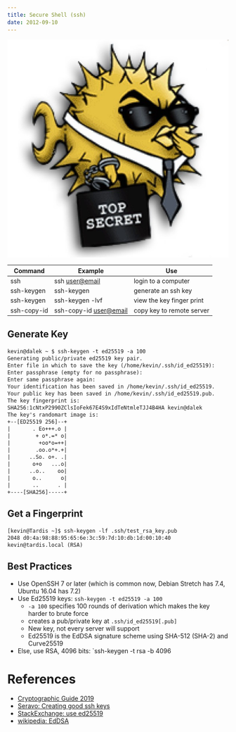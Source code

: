 ```yaml
---
title: Secure Shell (ssh)
date: 2012-09-10
---
```




![](pics/ssh.jpg)

| Command     | Example                        | Use                       |
| ----------- | ------------------------------ | ------------------------- |
| ssh         | ssh <user@email>               | login to a computer       |
| ssh-keygen  | ssh-keygen                     | generate an ssh key       |
| ssh-keygen  | ssh-keygen -lvf                | view the key finger print |
| ssh-copy-id | ssh-copy-id <user@email>       | copy key to remote server |

## Generate Key

```
kevin@dalek ~ $ ssh-keygen -t ed25519 -a 100
Generating public/private ed25519 key pair.
Enter file in which to save the key (/home/kevin/.ssh/id_ed25519): 
Enter passphrase (empty for no passphrase): 
Enter same passphrase again: 
Your identification has been saved in /home/kevin/.ssh/id_ed25519.
Your public key has been saved in /home/kevin/.ssh/id_ed25519.pub.
The key fingerprint is:
SHA256:1cNtxP2990ZClsIoFek67E4S9xIdTeNtmleTJJ4B4HA kevin@dalek
The key's randomart image is:
+--[ED25519 256]--+
|       . Eo+++.o |
|        + o*.=* o|
|         +oo*o=++|
|        .oo.o*+.+|
|      ..So. o+. .|
|       o+o   ...o|
|      ..o..    oo|
|       o..      o|
|       ..      . |
+----[SHA256]-----+
```

## Get a Fingerprint

```
[kevin@Tardis ~]$ ssh-keygen -lf .ssh/test_rsa_key.pub
2048 d0:4a:98:88:95:65:6e:3c:59:7d:10:db:1d:00:10:40  kevin@tardis.local (RSA)
```

## Best Practices

- Use OpenSSH 7 or later (which is common now, Debian Stretch has 7.4, Ubuntu 16.04 has 7.2)
- Use Ed25519 keys: `ssh-keygen -t ed25519 -a 100`
	- `-a 100` specifies 100 rounds of derivation which makes the key harder to brute force
	- creates a pub/private key at `.ssh/id_ed25519[.pub]`
	- New key, not every server will support
	- Ed25519 is the EdDSA signature scheme using SHA-512 (SHA-2) and Curve25519
- Else, use RSA, 4096 bits: `ssh-keygen -t rsa -b 4096 


# References

- [Cryptographic Guide 2019](https://paragonie.com/blog/2019/03/definitive-2019-guide-cryptographic-key-sizes-and-algorithm-recommendations)
- [Seravo: Creating good ssh keys](https://seravo.fi/2019/how-to-create-good-ssh-keys)
- [StackExchange: use ed25519](https://security.stackexchange.com/a/144044)
- [wikipedia: EdDSA](https://en.wikipedia.org/wiki/EdDSA)
